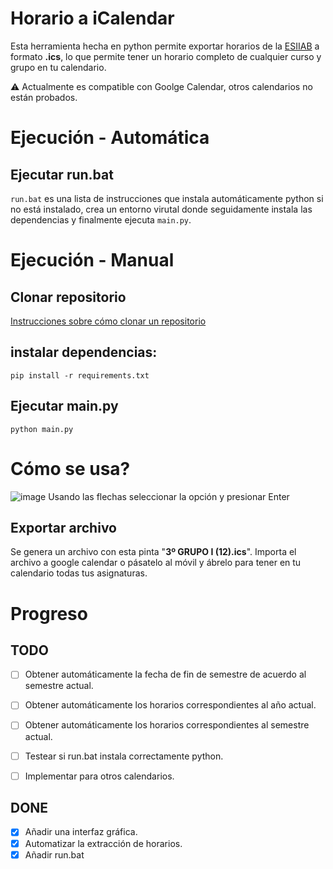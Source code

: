 # Horario a iCalendar

Esta herramienta hecha en python permite exportar horarios de la [ESIIAB](https://www.esiiab.uclm.es/grado/horarios.php?que=&curso=2024-25&submenu=2) a formato **.ics**, lo que permite tener un horario completo de cualquier curso y grupo en tu calendario.

:warning: Actualmente es compatible con Goolge Calendar, otros calendarios no están probados.


# Ejecución - Automática

## Ejecutar run.bat
`run.bat` es una lista de instrucciones que instala automáticamente python si no está instalado, crea un entorno virutal donde seguidamente instala las dependencias y finalmente ejecuta `main.py`.

# Ejecución - Manual
## Clonar repositorio
[Instrucciones sobre cómo clonar un repositorio](https://docs.github.com/es/repositories/creating-and-managing-repositories/cloning-a-repository)
## instalar dependencias:    
`pip install -r requirements.txt`

## Ejecutar main.py
`python main.py`

# Cómo se usa?
![image](https://github.com/user-attachments/assets/4fea4a76-1034-4e3c-9e0c-5f5fded208ad)
Usando las flechas seleccionar la opción y presionar Enter

## Exportar archivo
Se genera un archivo con esta pinta "**3º GRUPO I (12).ics**". Importa el archivo a google calendar o pásatelo al móvil y ábrelo para tener en tu calendario todas tus asignaturas.

# Progreso
## TODO
- [ ] Obtener automáticamente la fecha de fin de semestre de acuerdo al semestre actual.
- [ ] Obtener automáticamente los horarios correspondientes al año actual.
- [ ] Obtener automáticamente los horarios correspondientes al semestre actual.
- [ ] Testear si run.bat instala correctamente python.
- [ ] Implementar para otros calendarios.


## DONE
- [x] Añadir una interfaz gráfica.
- [X] Automatizar la extracción de horarios.
- [X] Añadir run.bat 
